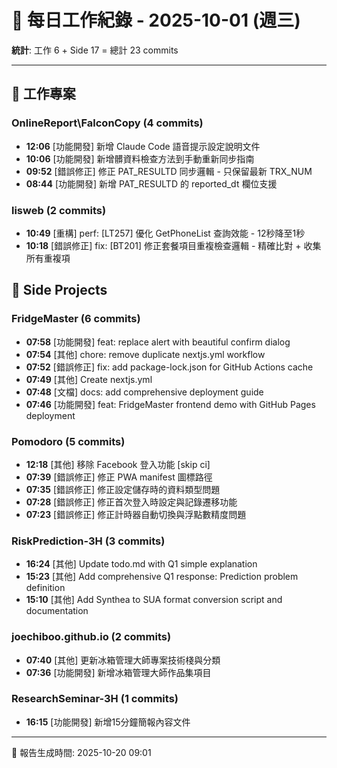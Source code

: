 # 📅 每日工作紀錄 - 2025-10-01 (週三)

**統計**: 工作 6 + Side 17 = 總計 23 commits

---

## 💼 工作專案

### OnlineReport\FalconCopy (4 commits)

- **12:06** [功能開發] 新增 Claude Code 語音提示設定說明文件
- **10:06** [功能開發] 新增髒資料檢查方法到手動重新同步指南
- **09:52** [錯誤修正] 修正 PAT_RESULTD 同步邏輯 - 只保留最新 TRX_NUM
- **08:44** [功能開發] 新增 PAT_RESULTD 的 reported_dt 欄位支援

### lisweb (2 commits)

- **10:49** [重構] perf: [LT257] 優化 GetPhoneList 查詢效能 - 12秒降至1秒
- **10:18** [錯誤修正] fix: [BT201] 修正套餐項目重複檢查邏輯 - 精確比對 + 收集所有重複項

## 🎨 Side Projects

### FridgeMaster (6 commits)

- **07:58** [功能開發] feat: replace alert with beautiful confirm dialog
- **07:54** [其他] chore: remove duplicate nextjs.yml workflow
- **07:52** [錯誤修正] fix: add package-lock.json for GitHub Actions cache
- **07:49** [其他] Create nextjs.yml
- **07:48** [文檔] docs: add comprehensive deployment guide
- **07:46** [功能開發] feat: FridgeMaster frontend demo with GitHub Pages deployment

### Pomodoro (5 commits)

- **12:18** [其他] 移除 Facebook 登入功能 [skip ci]
- **07:39** [錯誤修正] 修正 PWA manifest 圖標路徑
- **07:35** [錯誤修正] 修正設定儲存時的資料類型問題
- **07:28** [錯誤修正] 修正首次登入時設定與記錄遷移功能
- **07:23** [錯誤修正] 修正計時器自動切換與浮點數精度問題

### RiskPrediction-3H (3 commits)

- **16:24** [其他] Update todo.md with Q1 simple explanation
- **15:23** [其他] Add comprehensive Q1 response: Prediction problem definition
- **15:10** [其他] Add Synthea to SUA format conversion script and documentation

### joechiboo.github.io (2 commits)

- **07:40** [其他] 更新冰箱管理大師專案技術棧與分類
- **07:36** [功能開發] 新增冰箱管理大師作品集項目

### ResearchSeminar-3H (1 commits)

- **16:15** [功能開發] 新增15分鐘簡報內容文件

---

📅 報告生成時間: 2025-10-20 09:01
